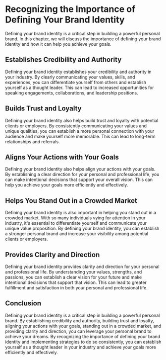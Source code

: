 Recognizing the Importance of Defining Your Brand Identity
===================================================================================================

Defining your brand identity is a critical step in building a powerful personal brand. In this chapter, we will discuss the importance of defining your brand identity and how it can help you achieve your goals.

Establishes Credibility and Authority
-------------------------------------

Defining your brand identity establishes your credibility and authority in your industry. By clearly communicating your values, skills, and experiences, you can differentiate yourself from others and establish yourself as a thought leader. This can lead to increased opportunities for speaking engagements, collaborations, and leadership positions.

Builds Trust and Loyalty
------------------------

Defining your brand identity also helps build trust and loyalty with potential clients or employers. By consistently communicating your values and unique qualities, you can establish a more personal connection with your audience and make yourself more memorable. This can lead to long-term relationships and referrals.

Aligns Your Actions with Your Goals
-----------------------------------

Defining your brand identity also helps align your actions with your goals. By establishing a clear direction for your personal and professional life, you can make intentional decisions that support your overall vision. This can help you achieve your goals more efficiently and effectively.

Helps You Stand Out in a Crowded Market
---------------------------------------

Defining your brand identity is also important in helping you stand out in a crowded market. With so many individuals vying for attention in your industry, it's essential to differentiate yourself and communicate your unique value proposition. By defining your brand identity, you can establish a stronger personal brand and increase your visibility among potential clients or employers.

Provides Clarity and Direction
------------------------------

Defining your brand identity provides clarity and direction for your personal and professional life. By understanding your values, strengths, and passions, you can establish a clear vision for your future and make intentional decisions that support that vision. This can lead to greater fulfillment and satisfaction in both your personal and professional life.

Conclusion
----------

Defining your brand identity is a critical step in building a powerful personal brand. By establishing credibility and authority, building trust and loyalty, aligning your actions with your goals, standing out in a crowded market, and providing clarity and direction, you can leverage your personal brand to achieve your dreams. By recognizing the importance of defining your brand identity and implementing strategies to do so consistently, you can establish yourself as a thought leader in your industry and achieve your goals more efficiently and effectively.

